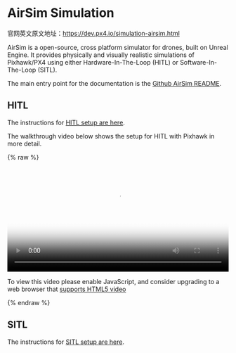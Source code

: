 # AirSim Simulation

官网英文原文地址：https://dev.px4.io/simulation-airsim.html

AirSim is a open-source, cross platform simulator for drones, built on Unreal Engine. It provides physically and visually realistic simulations of Pixhawk/PX4 using either Hardware-In-The-Loop \(HITL\) or Software-In-The-Loop \(SITL\).

The main entry point for the documentation is the [Github AirSim README](https://github.com/Microsoft/AirSim/blob/master/README.md).

## HITL

The instructions for [HITL setup are here](https://github.com/Microsoft/AirSim/blob/master/docs/prereq.md).

The walkthrough video below shows the setup for HITL with Pixhawk in more detail.

{% raw %}
<video id="my-video" class="video-js" controls preload="auto" width="100%" 
poster="../pictures/poster/log_viewer.png" data-setup='{"aspectRatio":"16:9"}'>
  <source src="http://7xvob5.com2.z0.glb.qiniucdn.com/AirSimDemo.mp4" type='video/mp4' >
  <p class="vjs-no-js">
    To view this video please enable JavaScript, and consider upgrading to a web browser that
    <a href="http://videojs.com/html5-video-support/" target="_blank">supports HTML5 video</a>
  </p>
</video>
{% endraw %}

## SITL

The instructions for [SITL setup are here](https://github.com/Microsoft/AirSim/blob/master/docs/prereq.md).

